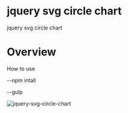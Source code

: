 # jquery svg circle chart
jquery svg circle chart

# Overview
How to use 

--npm intall

--gulp

![jquery-svg-circle-chart](https://image.ibb.co/jgYEtQ/Untitled.jpg)